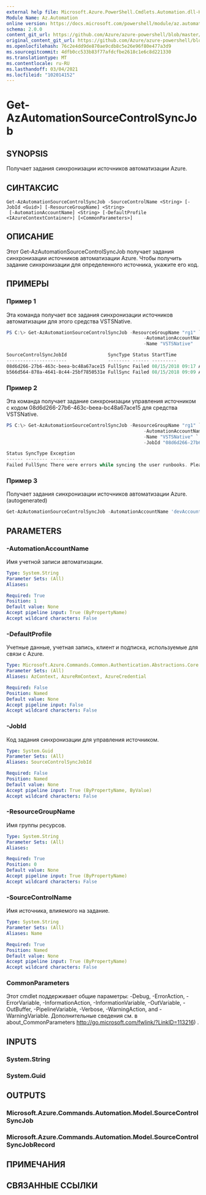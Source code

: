 ```yaml
---
external help file: Microsoft.Azure.PowerShell.Cmdlets.Automation.dll-Help.xml
Module Name: Az.Automation
online version: https://docs.microsoft.com/powershell/module/az.automation/get-azautomationsourcecontrolsyncjob
schema: 2.0.0
content_git_url: https://github.com/Azure/azure-powershell/blob/master/src/Automation/Automation/help/Get-AzAutomationSourceControlSyncJob.md
original_content_git_url: https://github.com/Azure/azure-powershell/blob/master/src/Automation/Automation/help/Get-AzAutomationSourceControlSyncJob.md
ms.openlocfilehash: 76c2e4dd9de870ae9cdb8c5e26e96f80e477a3d9
ms.sourcegitcommit: 4dfb0cc533b83f77afdcfbe2618c1e6c8d221330
ms.translationtype: MT
ms.contentlocale: ru-RU
ms.lasthandoff: 03/04/2021
ms.locfileid: "102014152"
---
```

# Get-AzAutomationSourceControlSyncJob

## SYNOPSIS
Получает задания синхронизации источников автоматизации Azure.

## СИНТАКСИС

```
Get-AzAutomationSourceControlSyncJob -SourceControlName <String> [-JobId <Guid>] [-ResourceGroupName] <String>
 [-AutomationAccountName] <String> [-DefaultProfile <IAzureContextContainer>] [<CommonParameters>]
```

## ОПИСАНИЕ
Этот Get-AzAutomationSourceControlSyncJob получает задания синхронизации источников автоматизации Azure. Чтобы получить задание синхронизации для определенного источника, укажите его код.

## ПРИМЕРЫ

### Пример 1
Эта команда получает все задания синхронизации источников автоматизации для этого средства VSTSNative.


```powershell
PS C:\> Get-AzAutomationSourceControlSyncJob -ResourceGroupName "rg1" `
                                                  -AutomationAccountName "devAccount" `
                                                  -Name "VSTSNative"

SourceControlSyncJobId               SyncType Status StartTime           EndTime
----------------------               -------- ------ ---------           -------
08d6d266-27b6-463c-beea-bc48a67ace15 FullSync Failed 08/15/2018 09:17 AM 08/15/2018 09:18 AM
b566d564-878a-4641-8c44-25bf7850531e FullSync Failed 08/15/2018 09:09 AM 08/15/2018 09:10 AM
```

### Пример 2
Эта команда получает задание синхронизации управления источником с кодом 08d6d266-27b6-463c-beea-bc48a67ace15 для средства VSTSNative. 


```powershell
PS C:\> Get-AzAutomationSourceControlSyncJob -ResourceGroupName "rg1" `
                                                  -AutomationAccountName "devAccount" `
                                                  -Name "VSTSNative" `
                                                  -JobId "08d6d266-27b6-463c-beea-bc48a67ace15"

Status SyncType Exception
------ -------- ---------
Failed FullSync There were errors while syncing the user runbooks. Please see error streams for more information. (T...
```

### Пример 3

Получает задания синхронизации источников автоматизации Azure. (autogenerated)

<!-- Aladdin Generated Example -->
```powershell
Get-AzAutomationSourceControlSyncJob -AutomationAccountName 'devAccount' -JobId 00000000-0000-0000-0000-00000000000000000 -ResourceGroupName 'rg1' -SourceControlName 'VSTSNative'
```

## PARAMETERS

### -AutomationAccountName
Имя учетной записи автоматизации.

```yaml
Type: System.String
Parameter Sets: (All)
Aliases:

Required: True
Position: 1
Default value: None
Accept pipeline input: True (ByPropertyName)
Accept wildcard characters: False
```

### -DefaultProfile
Учетные данные, учетная запись, клиент и подписка, используемые для связи с Azure.

```yaml
Type: Microsoft.Azure.Commands.Common.Authentication.Abstractions.Core.IAzureContextContainer
Parameter Sets: (All)
Aliases: AzContext, AzureRmContext, AzureCredential

Required: False
Position: Named
Default value: None
Accept pipeline input: False
Accept wildcard characters: False
```

### -JobId
Код задания синхронизации для управления источником.

```yaml
Type: System.Guid
Parameter Sets: (All)
Aliases: SourceControlSyncJobId

Required: False
Position: Named
Default value: None
Accept pipeline input: True (ByPropertyName, ByValue)
Accept wildcard characters: False
```

### -ResourceGroupName
Имя группы ресурсов.

```yaml
Type: System.String
Parameter Sets: (All)
Aliases:

Required: True
Position: 0
Default value: None
Accept pipeline input: True (ByPropertyName)
Accept wildcard characters: False
```

### -SourceControlName
Имя источника, влияемого на задание.

```yaml
Type: System.String
Parameter Sets: (All)
Aliases: Name

Required: True
Position: Named
Default value: None
Accept pipeline input: True (ByPropertyName)
Accept wildcard characters: False
```

### CommonParameters
Этот cmdlet поддерживает общие параметры: -Debug, -ErrorAction, -ErrorVariable, -InformationAction, -InformationVariable, -OutVariable, -OutBuffer, -PipelineVariable, -Verbose, -WarningAction, and -WarningVariable. Дополнительные сведения см. в about_CommonParameters http://go.microsoft.com/fwlink/?LinkID=113216) .

## INPUTS

### System.String

### System.Guid

## OUTPUTS

### Microsoft.Azure.Commands.Automation.Model.SourceControlSyncJob

### Microsoft.Azure.Commands.Automation.Model.SourceControlSyncJobRecord

## ПРИМЕЧАНИЯ

## СВЯЗАННЫЕ ССЫЛКИ
